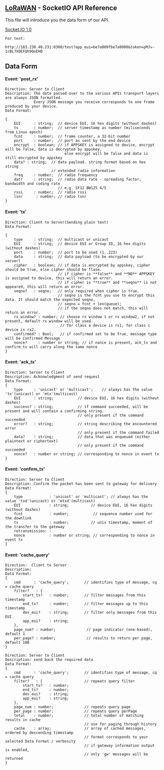 ##  [LoRaWAN](http://183.230.40.231:8300) - SocketIO API Reference

This file will introduce you the data form of our API.

[Socket.IO 1.0](http://socket.io/)




	For test:

    http://183.230.40.231:8300/test?app_eui=be7a009fbe7a0000&token=pMJv-1cBL7XOEFQh9OoEHQ

## Data Form



#### Event: 'post_rx'

    Direction: Server to Client
    Description: The data passed over to the various APIs transport layers are always JSON formatted.
                 Every JSON message you receive corresponds to one frame produced by your device.
    Data Format:

    {
        EUI      : string;  // device EUI, 16 hex digits (without dashes)
        ts       : number;  // server timestamp as number (miliseconds from Linux epoch)
        fcnt     : number;  // frame counter, a 32-bit number
        port     : number;  // port as sent by the end device
        encrypt  : boolean; // if APPSKEY is assigned to device, encrypt will be false, data is decrypted by appskey, 
                               else encrypt will be false and data is still encrypted by appskey
        data? : string;  // data payload. string format based on hex string
                         // extended radio information
        freq     : number;  // radio frequency
        datr     : string;  // radio data rate - spreading factor, bandwidth and coding rate
                            // e.g. SF12 BW125 4/5
        rssi     : number;  // radio rssi
        lsnr      : number; // radio lsnr
    }



#### Event: 'tx' 

    Direction: Client to Server(Sending plain text)
    Data Format:

    {
        type     : string;  // multicast or unicast
        EUI      : string;  // device EUI or Group ID, 16 hex digits (without dashes)
        port     : number;  // port to be used (1..223)
        data     : string;  // data payload (to be encrypted by our server)
        cipher   : boolean; // if data is encrypted by appskey, cipher should be true, else cipher should be flase.
                            // if cipher is **false** and **NO** APPSKEY is assigned to device, this will return an error.
                            // if cipher is **true** and **seqno** is not appeared, this will return an error.
        seqno?   : seqno;   // only required when cipher is true.
                            // seqno is the fcnt you use to encrypt this data. It should match the expected seqno, 
                            // seqno = fcnt + len(queue);
                            // if the seqno does not match, this will return an error.
        rx_window? : number; // choose rx window 1 or rx window2, if not present, default rx window will be used.
                             // for class a device is rx1, for class c device is rx2. 
        confirmed? : Bool;   // if confirmed set to be True, message type will be Confirmed Message
        nonce?     : number or string; // if nonce is present, ack_tx and confirm_tx will carry along the same nonce 
    }


#### Event: 'ack_tx'
    Direction: Server to Client
    Description: Acknowledgment of send request
    Data Format:
    {
        type     : 'unicast' or 'multicast';	// always has the value 'tx'(unicast) or 'mtx'(multicast)
        EUI      : string;           // device EUI, 16 hex digits (without dashes)
        success? : string;           // if command succeeded, will be present and will contain a confirming string.
                                     // only present if the command succeeded
        error?   : string;           // string describing the encountered error
                                     // only present if the command failed
        data?    : string;           // data that was enqueued (either plaintext or ciphertext)
                                     // only present if the command succeeded
        nonce?   : number or string; // corresponding to nonce in event tx
    }


#### Event: 'confirm_tx'
    Direction: Server to Client
    Description: Confirm the packet has been sent to gateway for delivery
    Data Format:
    {
        type            : 'unicast' or 'multicast';	// always has the value 'txd'(unicast) or 'mtxd'(multicast)
        EUI             : string;          // device EUI, 16 hex digits (without dashes)
        fcnt            : number;           // sequence number used for the downlink
        ts              : number;          // unix timestamp, moment of the transfer to the gateway
        retransmission: : 
        nonce           : number or string; // corresponding to nonce in event tx
    }


#### Event: 'cache_query'
    Direction:  Client to Server
    Description:
    Data Format:
    {
        cmd      : 'cache_query';	    // identifies type of message, cq = cache query
        filter?   : {
            start_ts?   : number;       // filter messages from this timestamp
            end_ts?     : number;       // filter messages up to this timestamp
            dev_eui?    : string;       // filter only messages from this EUI
            app_eui?    : string;
        },
        page_num? : number;              // page indicator (one-based), default 1
        per_page? : number;              // results to return per page, default 100
    }

    Direction: Server to Client
    Description: send back the required data
    Data Format:
    {
        cmd      : 'cache_query';	    // identifies type of message, cq = cache query
        filter?   : {                   // repeats query filter
            start_ts?   : number;
            end_ts?     : number;
            dev_eui?    : string;
            app_eui?    : string;
        },
        page_num : number;              // repeats query page
        per_page : number;              // repeats query perPage
        total    : number;              // total number of matching results in cache
                                        // use for paging through history
        cache    : array;               // array of cached messages, ordered by descending timestamp
                                        // format corresponds to your selected Data Format / verbosity
                                        // if gateway information output is enabled,
                                        // only 'gw' messages will be returned
    }


